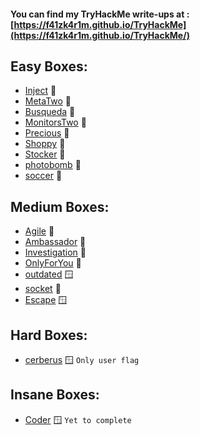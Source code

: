 #### You can find my TryHackMe write-ups at : [https://f41zk4r1m.github.io/TryHackMe](https://f41zk4r1m.github.io/TryHackMe/)



## Easy Boxes:

  - [Inject](https://f41zk4r1m.github.io/HackTheBox/Inject) 🐧
  - [MetaTwo](https://f41zk4r1m.github.io/HackTheBox/MetaTwo) 🐧
  - [Busqueda](https://f41zk4r1m.github.io/HackTheBox/Busqueda) 🐧
  - [MonitorsTwo](https://f41zk4r1m.github.io/HackTheBox/MonitorsTwo) 🐧
  - [Precious](https://f41zk4r1m.github.io/HackTheBox/Precious) 🐧
  - [Shoppy](https://f41zk4r1m.github.io/HackTheBox/Shoppy) 🐧
  - [Stocker](https://f41zk4r1m.github.io/HackTheBox/Stocker) 🐧
  - [photobomb](https://f41zk4r1m.github.io/HackTheBox/photobomb) 🐧
  - [soccer](https://f41zk4r1m.github.io/HackTheBox/soccer) 🐧



## Medium Boxes:

  - [Agile](https://f41zk4r1m.github.io/HackTheBox/Agile) 🐧
  - [Ambassador](https://f41zk4r1m.github.io/HackTheBox/Ambassador) 🐧
  - [Investigation](https://f41zk4r1m.github.io/HackTheBox/Investigation) 🐧
  - [OnlyForYou](https://f41zk4r1m.github.io/HackTheBox/OnlyForYou) 🐧
  - [outdated](https://f41zk4r1m.github.io/HackTheBox/outdated) 🪟
  - [socket](https://f41zk4r1m.github.io/HackTheBox/socket) 🐧
  - [Escape](https://f41zk4r1m.github.io/HackTheBox/Escape) 🪟

## Hard Boxes:

  - [cerberus](https://f41zk4r1m.github.io/HackTheBox/cerberus) 🪟 ```Only user flag```

## Insane Boxes:

  - [Coder](https://f41zk4r1m.github.io/HackTheBox/Coder) 🪟 ```Yet to complete```
